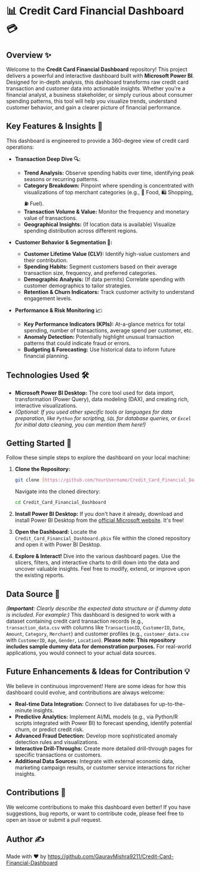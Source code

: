 # 📊 Credit Card Financial Dashboard 💳

## Overview ✨
Welcome to the **Credit Card Financial Dashboard** repository! This project delivers a powerful and interactive dashboard built with **Microsoft Power BI**. Designed for in-depth analysis, this dashboard transforms raw credit card transaction and customer data into actionable insights. Whether you're a financial analyst, a business stakeholder, or simply curious about consumer spending patterns, this tool will help you visualize trends, understand customer behavior, and gain a clearer picture of financial performance.

## Key Features & Insights 🚀

This dashboard is engineered to provide a 360-degree view of credit card operations:

* **Transaction Deep Dive 🔍:**
    * **Trend Analysis:** Observe spending habits over time, identifying peak seasons or recurring patterns.
    * **Category Breakdown:** Pinpoint where spending is concentrated with visualizations of top merchant categories (e.g., 🍔 Food, 🛍️ Shopping, ⛽ Fuel).
    * **Transaction Volume & Value:** Monitor the frequency and monetary value of transactions.
    * **Geographical Insights:** (If location data is available) Visualize spending distribution across different regions.

* **Customer Behavior & Segmentation 👥:**
    * **Customer Lifetime Value (CLV):** Identify high-value customers and their contribution.
    * **Spending Habits:** Segment customers based on their average transaction size, frequency, and preferred categories.
    * **Demographic Analysis:** (If data permits) Correlate spending with customer demographics to tailor strategies.
    * **Retention & Churn Indicators:** Track customer activity to understand engagement levels.

* **Performance & Risk Monitoring 📈:**
    * **Key Performance Indicators (KPIs):** At-a-glance metrics for total spending, number of transactions, average spend per customer, etc.
    * **Anomaly Detection:** Potentially highlight unusual transaction patterns that could indicate fraud or errors.
    * **Budgeting & Forecasting:** Use historical data to inform future financial planning.

## Technologies Used 🛠️
* **Microsoft Power BI Desktop:** The core tool used for data import, transformation (Power Query), data modeling (DAX), and creating rich, interactive visualizations.
* *(Optional: If you used other specific tools or languages for data preparation, like `Python` for scripting, `SQL` for database queries, or `Excel` for initial data cleaning, you can mention them here!)*

## Getting Started 🚀

Follow these simple steps to explore the dashboard on your local machine:

1.  **Clone the Repository:**
    ```bash
    git clone [https://github.com/YourUsername/Credit_Card_Financial_Dashboard.git](https://github.com/YourUsername/Credit_Card_Financial_Dashboard.git)
    ```
    Navigate into the cloned directory:
    ```bash
    cd Credit_Card_Financial_Dashboard
    ```

2.  **Install Power BI Desktop:**
    If you don't have it already, download and install Power BI Desktop from the [official Microsoft website](https://powerbi.microsoft.com/desktop/). It's free!

3.  **Open the Dashboard:**
    Locate the `Credit_Card_Financial_Dashboard.pbix` file within the cloned repository and open it with Power BI Desktop.

4.  **Explore & Interact!**
    Dive into the various dashboard pages. Use the slicers, filters, and interactive charts to drill down into the data and uncover valuable insights. Feel free to modify, extend, or improve upon the existing reports.

## Data Source 💾
*(**Important**: Clearly describe the expected data structure or if dummy data is included. For example:)*
This dashboard is designed to work with a dataset containing credit card transaction records (e.g., `transaction_data.csv` with columns like `TransactionID`, `CustomerID`, `Date`, `Amount`, `Category`, `Merchant`) and customer profiles (e.g., `customer_data.csv` with `CustomerID`, `Age`, `Gender`, `Location`). **Please note: This repository includes sample dummy data for demonstration purposes.** For real-world applications, you would connect to your actual data sources.

## Future Enhancements & Ideas for Contribution 💡

We believe in continuous improvement! Here are some ideas for how this dashboard could evolve, and contributions are always welcome:

* **Real-time Data Integration:** Connect to live databases for up-to-the-minute insights.
* **Predictive Analytics:** Implement AI/ML models (e.g., via Python/R scripts integrated with Power BI) to forecast spending, identify potential churn, or predict credit risk.
* **Advanced Fraud Detection:** Develop more sophisticated anomaly detection rules and visualizations.
* **Interactive Drill-Throughs:** Create more detailed drill-through pages for specific transactions or customers.
* **Additional Data Sources:** Integrate with external economic data, marketing campaign results, or customer service interactions for richer insights.

## Contributions 🙏
We welcome contributions to make this dashboard even better! If you have suggestions, bug reports, or want to contribute code, please feel free to open an issue or submit a pull request.

## Author ✍️
Made with ❤️ by https://github.com/GauravMishra9211/Credit-Card-Financial-Dashboard
